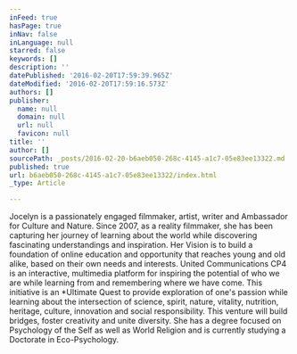 ```yaml
---
inFeed: true
hasPage: true
inNav: false
inLanguage: null
starred: false
keywords: []
description: ''
datePublished: '2016-02-20T17:59:39.965Z'
dateModified: '2016-02-20T17:59:16.573Z'
authors: []
publisher:
  name: null
  domain: null
  url: null
  favicon: null
title: ''
author: []
sourcePath: _posts/2016-02-20-b6aeb050-268c-4145-a1c7-05e83ee13322.md
published: true
url: b6aeb050-268c-4145-a1c7-05e83ee13322/index.html
_type: Article

---
```

Jocelyn is a passionately engaged filmmaker, artist, writer and Ambassador for Culture and Nature. Since 2007, as a reality filmmaker, she has been capturing her journey of learning about the world while discovering fascinating understandings and inspiration.
Her Vision is to build a foundation of online education and opportunity that reaches young and old alike, based on their own needs and interests. United Communications CP4 is an interactive, multimedia platform for inspiring the potential of who we are while learning from and remembering where we have come. This initiative is an \*Ultimate Quest to provide exploration of one's passion while learning about the intersection of science, spirit, nature, vitality, nutrition, heritage, culture, innovation and social responsibility. 
This venture will build bridges, foster creativity and unite diversity.
She has a degree focused on Psychology of the Self as well as World Religion and is currently studying a Doctorate in Eco-Psychology.
